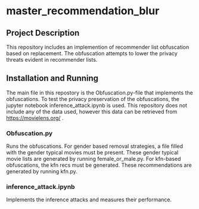 # master_recommendation_blur

## Project Description
This repository includes an implemention of recommender list obfuscation based on replacement. The obfuscation attempts to lower the privacy threats evident in recommender lists. 

## Installation and Running
The main file in this repostory is the Obfuscation.py-file that implements the obfuscations. To test the privacy preservation of the obfuscations, the jupyter notebook inference_attack.ipynb is used. This repository does not include any of the data used, however this data can be retrieved from https://movielens.org/ .

### Obfuscation.py
Runs the obfuscations. For gender based removal strategies, a file filled with the gender typical movies must be present. These gender typical movie lists are generated by running female_or_male.py.
For kfn-based obfuscations, the kfn recs must be generated. These recommendations are generated by running kfn.py.

### inference_attack.ipynb 
Implements the inference attacks and measures their performance. 


